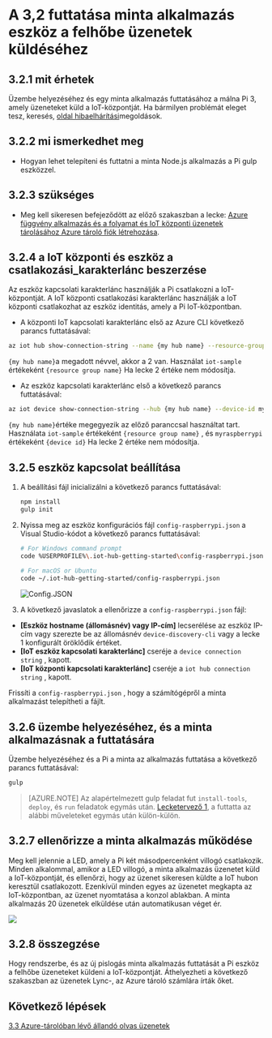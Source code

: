 <properties
 pageTitle="Eszköz a felhőbe üzenetek küldéséhez minta alkalmazásnak a futtatására |} Microsoft Azure"
 description="Üzembe helyezéséhez és a málna Pi 3, amely üzeneteket küld IoT-hubon keresztül csatlakozott, és a LED villogó egy minta alkalmazásnak a futtatására."
 services="iot-hub"
 documentationCenter=""
 authors="shizn"
 manager="timlt"
 tags=""
 keywords=""/>

<tags
 ms.service="iot-hub"
 ms.devlang="multiple"
 ms.topic="article"
 ms.tgt_pltfrm="na"
 ms.workload="na"
 ms.date="10/21/2016"
 ms.author="xshi"/>

# <a name="32-run-sample-application-to-send-device-to-cloud-messages"></a>A 3,2 futtatása minta alkalmazás eszköz a felhőbe üzenetek küldéséhez

## <a name="321-what-you-will-do"></a>3.2.1 mit érhetek

Üzembe helyezéséhez és egy minta alkalmazás futtatásához a málna Pi 3, amely üzeneteket küld a IoT-központját. Ha bármilyen problémát eleget tesz, keresés, [oldal hibaelhárítási](iot-hub-raspberry-pi-kit-node-troubleshooting.md)megoldások.

## <a name="322-what-you-will-learn"></a>3.2.2 mi ismerkedhet meg

- Hogyan lehet telepíteni és futtatni a minta Node.js alkalmazás a Pi gulp eszközzel.

## <a name="323-what-you-need"></a>3.2.3 szükséges

- Meg kell sikeresen befejeződött az előző szakaszban a lecke: [Azure függvény alkalmazás és a folyamat és IoT központi üzenetek tárolásához Azure tároló fiók létrehozása](iot-hub-raspberry-pi-kit-node-lesson3-deploy-resource-manager-template.md).

## <a name="324-get-your-iot-hub-and-device-connection-strings"></a>3.2.4 a IoT központi és eszköz a csatlakozási_karakterlánc beszerzése

Az eszköz kapcsolati karakterlánc használják a Pi csatlakozni a IoT-központját. A IoT központi csatlakozási karakterlánc használják a IoT központi csatlakozhat az eszköz identitás, amely a Pi IoT-központban.

- A központi IoT kapcsolati karakterlánc első az Azure CLI következő parancs futtatásával:

```bash
az iot hub show-connection-string --name {my hub name} --resource-group iot-sample
```

`{my hub name}`a megadott névvel, akkor a 2 van. Használat `iot-sample` értékeként `{resource group name}` Ha lecke 2 értéke nem módosítja.

- Az eszköz kapcsolati karakterlánc első a következő parancs futtatásával:

```bash
az iot device show-connection-string --hub {my hub name} --device-id myraspberrypi --resource-group iot-sample
```

`{my hub name}`értéke megegyezik az előző paranccsal használtat tart. Használata `iot-sample` értékeként `{resource group name}` , és `myraspberrypi` értékeként `{device id}` Ha lecke 2 értéke nem módosítja.

## <a name="325-configure-the-device-connection"></a>3.2.5 eszköz kapcsolat beállítása

1. A beállítási fájl inicializálni a következő parancs futtatásával:

    ```bash
    npm install
    gulp init
    ```

2. Nyissa meg az eszköz konfigurációs fájl `config-raspberrypi.json` a Visual Studio-kódot a következő parancs futtatásával:

    ```bash
    # For Windows command prompt
    code %USERPROFILE%\.iot-hub-getting-started\config-raspberrypi.json
  
    # For macOS or Ubuntu
    code ~/.iot-hub-getting-started/config-raspberrypi.json
    ```

    ![Config.JSON](media/iot-hub-raspberry-pi-lessons/lesson3/config.png)

3. A következő javaslatok a ellenőrizze a `config-raspberrypi.json` fájl:

  - **[Eszköz hostname (állomásnév) vagy IP-cím]** lecserélése az eszköz IP-cím vagy szerezte be az állomásnév `device-discovery-cli` vagy a lecke 1 konfigurált öröklődik értéket.
  - **[IoT eszköz kapcsolati karakterlánc]** cseréje a `device connection string` , kapott.
  - **[IoT központi kapcsolati karakterlánc]** cseréje a `iot hub connection string` , kapott.

Frissíti a `config-raspberrypi.json` , hogy a számítógépről a minta alkalmazást telepítheti a fájlt.

## <a name="326-deploy-and-run-the-sample-application"></a>3.2.6 üzembe helyezéséhez, és a minta alkalmazásnak a futtatására

Üzembe helyezéséhez és a Pi a minta az alkalmazás futtatása a következő parancs futtatásával:

```bash
gulp
```

> [AZURE.NOTE] Az alapértelmezett gulp feladat fut `install-tools`, `deploy`, és `run` feladatok egymás után. [Lecketervező 1](iot-hub-raspberry-pi-kit-node-lesson1-deploy-blink-app.md), a futtatta az alábbi műveleteket egymás után külön-külön.

## <a name="327-verify-the-sample-application-works"></a>3.2.7 ellenőrizze a minta alkalmazás működése

Meg kell jelennie a LED, amely a Pi két másodpercenként villogó csatlakozik. Minden alkalommal, amikor a LED villogó, a minta alkalmazás üzenetet küld a IoT-központját, és ellenőrzi, hogy az üzenet sikeresen küldte a IoT hubon keresztül csatlakozott. Ezenkívül minden egyes az üzenetet megkapta az IoT-központban, az üzenet nyomtatása a konzol ablakban. A minta alkalmazás 20 üzenetek elküldése után automatikusan véget ér.

![](media/iot-hub-raspberry-pi-lessons/lesson3/gulp_run.png)

## <a name="328-summary"></a>3.2.8 összegzése

Hogy rendszerbe, és az új pislogás minta alkalmazás futtatását a Pi eszköz a felhőbe üzeneteket küldeni a IoT-központját. Áthelyezheti a következő szakaszban az üzenetek Lync-, az Azure tároló számlára írták őket.

## <a name="next-steps"></a>Következő lépések

[3.3 Azure-tárolóban lévő állandó olvas üzenetek](iot-hub-raspberry-pi-kit-node-lesson3-read-table-storage.md)